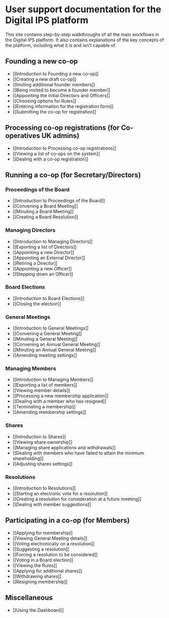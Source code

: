 # User support documentation for the Digital IPS platform

This site contains step-by-step walkthroughs of all the main workflows in the Digital IPS platform. It also contains explanations of the key concepts of the platform, including what it is and isn't capable of.

## Founding a new co-op
* [[Introduction to Founding a new co-op]]
* [[Creating a new draft co-op]]
* [[Inviting additional founder members]]
* [[Being invited to become a founder member]]
* [[Appointing the initial Directors and Officers]]
* [[Choosing options for Rules]]
* [[Entering information for the registration form]]
* [[Submitting the co-op for registration]]

## Processing co-op registrations (for Co-operatives UK admins)
* [[Introduction to Processing co-op registrations]]
* [[Viewing a list of co-ops on the system]]
* [[Dealing with a co-op registration]]

## Running a co-op (for Secretary/Directors)
### Proceedings of the Board
* [[Introduction to Proceedings of the Board]]
* [[Convening a Board Meeting]]
* [[Minuting a Board Meeting]]
* [[Creating a Board Resolution]]

### Managing Directors
* [[Introduction to Managing Directors]]
* [[Exporting a list of Directors]]
* [[Appointing a new Director]]
* [[Appointing an External Director]]
* [[Retiring a Director]]
* [[Appointing a new Officer]]
* [[Stepping down an Officer]]

### Board Elections
* [[Introduction to Board Elections]]
* [[Closing the election]]

### General Meetings
* [[Introduction to General Meetings]]
* [[Convening a General Meeting]]
* [[Minuting a General Meeting]]
* [[Convening an Annual General Meeting]]
* [[Minuting an Annual General Meeting]]
* [[Amending meeting settings]]

### Managing Members
* [[Introduction to Managing Members]]
* [[Exporting a list of members]]
* [[Viewing member details]]
* [[Processing a new membership application]]
* [[Dealing with a member who has resigned]]
* [[Terminating a membership]]
* [[Amending membership settings]]

### Shares
* [[Introduction to Shares]]
* [[Viewing share ownership]]
* [[Managing share applications and withdrawals]]
* [[Dealing with members who have failed to attain the minimum shareholding]]
* [[Adjusting shares settings]]

### Resolutions
* [[Introduction to Resolutions]]
* [[Starting an electronic vote for a resolution]]
* [[Creating a resolution for consideration at a future meeting]]
* [[Dealing with member suggestions]]

## Participating in a co-op (for Members)
* [[Applying for membership]]
* [[Viewing General Meeting details]]
* [[Voting electronically on a resolution]]
* [[Suggesting a resolution]]
* [[Forcing a resolution to be considered]]
* [[Voting in a Board election]]
* [[Viewing the Rules]]
* [[Applying for additional shares]]
* [[Withdrawing shares]]
* [[Resigning membership]]

## Miscellaneous
* [[Using the Dashboard]]
